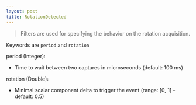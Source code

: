 ```yaml
---
layout: post
title: RotationDetected
---
```


> Filters are used for specifying the behavior on the rotation acquisition.

Keywords are `period` and `rotation`

period (Integer):

- Time to wait between two captures in microseconds (default: 100 ms)

rotation (Double):

- Minimal scalar component delta to trigger the event (range: [0, 1] - default: 0.5)

